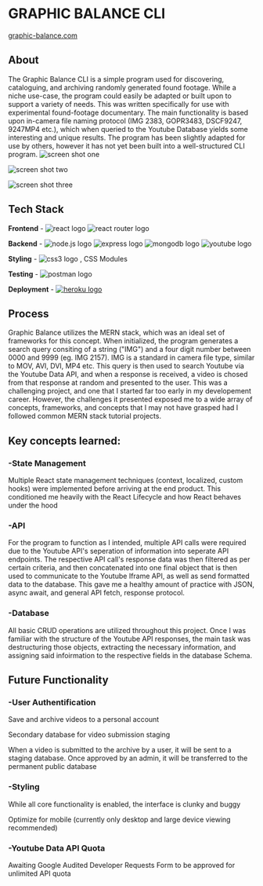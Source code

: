 # GRAPHIC BALANCE CLI
[graphic-balance.com](https://graphic-balance-3bf05d57cb18.herokuapp.com/)

## About

The Graphic Balance CLI is a simple program used for discovering, cataloguing, and archiving randomly generated found footage. While a niche use-case, the program could easily be adapted or built upon to support a variety of needs. This was written specifically for use with experimental found-footage documentary. The main functionality is based upon in-camera file naming protocol (IMG 2383, GOPR3483, DSCF9247, 9247MP4 etc.), which when queried to the Youtube Database yields some interesting and unique results. The program has been slightly adapted for use by others, however it has not yet been built into a well-structured CLI program.
![screen shot one](../assets/screen_shot_one.png?raw=true)

![screen shot two](../assets/screen_shot_two.png?raw=true)

![screen shot three](../assets/screen_shot_three.png?raw=true)

## Tech Stack

**Frontend** - ![react logo](https://img.shields.io/badge/React-20232A?style=for-the-badge&logo=react&logoColor=61DAFB) ![react router logo](https://img.shields.io/badge/React_Router-CA4245?style=for-the-badge&logo=react-router&logoColor=white)

**Backend** - ![node.js logo](https://img.shields.io/badge/Node%20js-339933?style=for-the-badge&logo=nodedotjs&logoColor=white) ![express logo](https://img.shields.io/badge/Express%20js-000000?style=for-the-badge&logo=express&logoColor=white) ![mongodb logo](https://img.shields.io/badge/MongoDB-4EA94B?style=for-the-badge&logo=mongodb&logoColor=white) ![youtube logo](https://img.shields.io/badge/YouTube-FF0000?style=for-the-badge&logo=youtube&logoColor=white)

**Styling** - ![css3 logo](https://img.shields.io/badge/CSS3-1572B6?style=for-the-badge&logo=css3&logoColor=white)
, CSS Modules

**Testing** - ![postman logo](https://img.shields.io/badge/Postman-FF6C37?style=for-the-badge&logo=Postman&logoColor=white)

**Deployment** - [![heroku logo](https://img.shields.io/badge/Heroku-430098?style=for-the-badge&logo=heroku&logoColor=white)
](https://vercel.com/greenaustin2/graphic-balance-mern)

## Process

Graphic Balance utilizes the MERN stack, which was an ideal set of frameworks for this concept. When initialized, the program generates a search query consiting of a string ("IMG") and a four digit number between 0000 and 9999 (eg. IMG 2157). IMG is a standard in camera file type, similar to MOV, AVI, DVI, MP4 etc. This query is then used to search Youtube via the Youtube Data API, and when a response is received, a video is chosed from that response at random and presented to the user.
This was a challenging project, and one that I started far too early in my developement career. However, the challenges it presented exposed me to a wide array of concepts, frameworks, and concepts that I may not have grasped had I followed common MERN stack tutorial projects.

## Key concepts learned:

### -State Management

Multiple React state management techniques (context, localized, custom hooks) were implemented before arriving at the end product. This conditioned me heavily with the React Lifecycle and how React behaves under the hood

### -API

For the program to function as I intended, multiple API calls were required due to the Youtube API's seperation of information into seperate API endpoints. The respective API call's response data was then filtered as per certain criteria, and then concatenated into one final object that is then used to communicate to the Youtube Iframe API, as well as send formatted data to the database. This gave me a healthy amount of practice with JSON, async await, and general API fetch, response protocol.

### -Database

All basic CRUD operations are utilized throughout this project. Once I was familiar with the structure of the Youtube API responses, the main task was destructuring those objects, extracting the necessary information, and assigning said infoirmation to the respective fields in the database Schema.

## Future Functionality

### -User Authentification

Save and archive videos to a personal account

Secondary database for video submission staging

When a video is submitted to the archive by a user, it will be sent to a staging database. Once approved by an admin, it will be transferred to the permanent public database

### -Styling

While all core functionality is enabled, the interface is clunky and buggy

Optimize for mobile (currently only desktop and large device viewing recommended)

### -Youtube Data API Quota

Awaiting Google Audited Developer Requests Form to be approved for unlimited API quota
